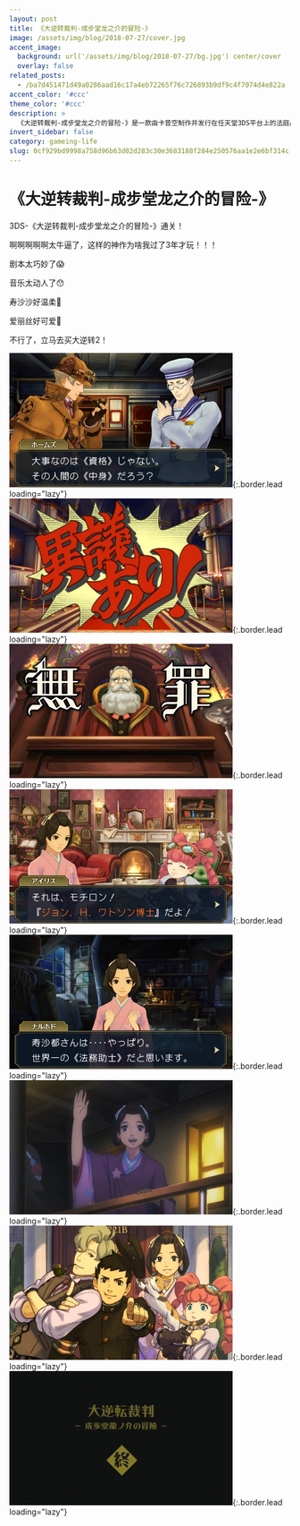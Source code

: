 ```yaml
---
layout: post
title: 《大逆转裁判-成步堂龙之介的冒险-》
image: /assets/img/blog/2018-07-27/cover.jpg
accent_image: 
  background: url('/assets/img/blog/2018-07-27/bg.jpg') center/cover
  overlay: false
related_posts:
  - /ba7d451471d49a0286aad16c17a4eb72265f76c726893b9df9c4f7074d4e822a
accent_color: '#ccc'
theme_color: '#ccc'
description: >
  《大逆转裁判-成步堂龙之介的冒险-》是一款由卡普空制作并发行在任天堂3DS平台上的法庭战斗冒险游戏。本作是《逆转裁判》系列的第八作，以及其正统作品的第六作，其剧情为《逆转裁判》的前传。主要描述19世纪末，成步堂龙一的祖先成步堂龙之介的冒险故事。此游戏于2015年7月9日在日本发行。
invert_sidebar: false
category: gameing-life
slug: 0cf929bd9998a758d96b63d02d283c30e3683188f284e250576aa1e2e6bf314c
---
```


# 《大逆转裁判-成步堂龙之介的冒险-》

3DS-《大逆转裁判-成步堂龙之介的冒险-》通关！

啊啊啊啊啊太牛逼了，这样的神作为啥我过了3年才玩！！！

剧本太巧妙了😱

音乐太动人了😯

寿沙沙好温柔🤤

爱丽丝好可爱🤤

不行了，立马去买大逆转2！

![](/assets/img/blog/2018-07-27/1.jpg){:.border.lead loading="lazy"}
![](/assets/img/blog/2018-07-27/2.jpg){:.border.lead loading="lazy"}
![](/assets/img/blog/2018-07-27/3.jpg){:.border.lead loading="lazy"}
![](/assets/img/blog/2018-07-27/4.jpg){:.border.lead loading="lazy"}
![](/assets/img/blog/2018-07-27/5.jpg){:.border.lead loading="lazy"}
![](/assets/img/blog/2018-07-27/6.jpg){:.border.lead loading="lazy"}
![](/assets/img/blog/2018-07-27/7.jpg){:.border.lead loading="lazy"}
![](/assets/img/blog/2018-07-27/8.jpg){:.border.lead loading="lazy"}


